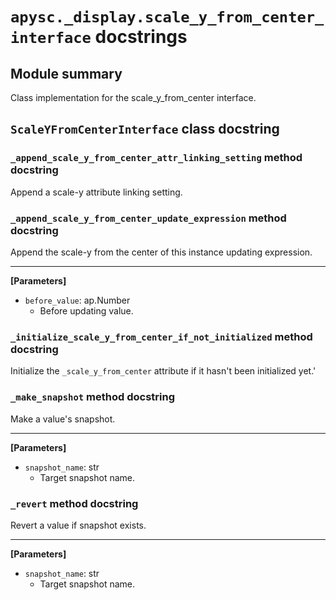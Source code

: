 # `apysc._display.scale_y_from_center_interface` docstrings

## Module summary

Class implementation for the scale_y_from_center interface.

## `ScaleYFromCenterInterface` class docstring

### `_append_scale_y_from_center_attr_linking_setting` method docstring

Append a scale-y attribute linking setting.

### `_append_scale_y_from_center_update_expression` method docstring

Append the scale-y from the center of this instance updating expression.<hr>

**[Parameters]**

- `before_value`: ap.Number
  - Before updating value.

### `_initialize_scale_y_from_center_if_not_initialized` method docstring

Initialize the `_scale_y_from_center` attribute if it hasn't been initialized yet.'

### `_make_snapshot` method docstring

Make a value's snapshot.<hr>

**[Parameters]**

- `snapshot_name`: str
  - Target snapshot name.

### `_revert` method docstring

Revert a value if snapshot exists.<hr>

**[Parameters]**

- `snapshot_name`: str
  - Target snapshot name.